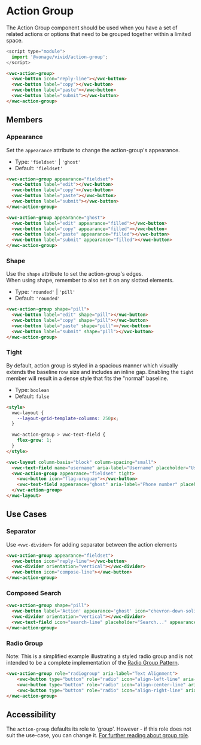 # Action Group

The Action Group component should be used when you have a set of related actions or
options that need to be grouped together within a limited space.

```js
<script type="module">
  import '@vonage/vivid/action-group';
</script>
```

```html preview
<vwc-action-group>
  <vwc-button icon="reply-line"></vwc-button>
  <vwc-button label="copy"></vwc-button>
  <vwc-button label="paste"></vwc-button>
  <vwc-button label="submit"></vwc-button>
</vwc-action-group>
```

## Members

### Appearance

Set the `appearance` attribute to change the action-group's appearance.

- Type: `'fieldset'` | `'ghost'`
- Default: `'fieldset'`

```html preview
<vwc-action-group appearance="fieldset">
  <vwc-button label="edit"></vwc-button>
  <vwc-button label="copy"></vwc-button>
  <vwc-button label="paste"></vwc-button>
  <vwc-button label="submit"></vwc-button>
</vwc-action-group>

<vwc-action-group appearance="ghost">
  <vwc-button label="edit" appearance="filled"></vwc-button>
  <vwc-button label="copy" appearance="filled"></vwc-button>
  <vwc-button label="paste" appearance="filled"></vwc-button>
  <vwc-button label="submit" appearance="filled"></vwc-button>
</vwc-action-group>
```

### Shape

Use the `shape` attribute to set the action-group's edges.  
When using shape, remember to also set it on any slotted elements.

- Type: `'rounded'` | `'pill'`
- Default: `'rounded'`

```html preview
<vwc-action-group shape="pill">
  <vwc-button label="edit" shape="pill"></vwc-button>
  <vwc-button label="copy" shape="pill"></vwc-button>
  <vwc-button label="paste" shape="pill"></vwc-button>
  <vwc-button label="submit" shape="pill"></vwc-button>
</vwc-action-group>
```

### Tight

By default, action group is styled in a spacious manner which visually extends the baseline row size and includes an inline gap.
Enabling the `tight` member will result in a dense style that fits the "normal" baseline.

- Type: `boolean`
- Default: `false`

```html preview
<style>
  vwc-layout {
    --layout-grid-template-columns: 250px;
  }

  vwc-action-group > vwc-text-field {
    flex-grow: 1;
  }
</style>

<vwc-layout column-basis="block" column-spacing="small">
  <vwc-text-field name="username" aria-label="Username" placeholder="Username"></vwc-text-field>
  <vwc-action-group appearance="fieldset" tight>
    <vwc-button icon="flag-uruguay"></vwc-button>
    <vwc-text-field appearance="ghost" aria-label="Phone number" placeholder="Phone number" name="phone" autocomplete=""></vwc-text-field>
  </vwc-action-group>
</vwc-layout>
```

## Use Cases

### Separator

Use `<vwc-divider>` for adding separator between the action elements

```html preview
<vwc-action-group appearance="fieldset">
  <vwc-button icon="reply-line"></vwc-button>
  <vwc-divider orientation="vertical"></vwc-divider>
  <vwc-button icon="compose-line"></vwc-button>
</vwc-action-group>
```

### Composed Search

```html preview
<vwc-action-group shape="pill">
  <vwc-button label='Action' appearance='ghost' icon="chevron-down-solid" icon-trailing shape="pill"></vwc-button>
  <vwc-divider orientation="vertical"></vwc-divider>
  <vwc-text-field icon="search-line" placeholder="Search..." appearance='ghost' shape="pill"  style="min-width: 160px;"></vwc-text-field>
</vwc-action-group>
```

### Radio Group

Note: This is a simplified example illustrating a styled radio group and is not intended to be a complete implementation of the [Radio Group Pattern](https://www.w3.org/WAI/ARIA/apg/patterns/radio/).

```html preview
<vwc-action-group role="radiogroup" aria-label="Text Alignment">
    <vwc-button type="button" role="radio" icon="align-left-line" aria-checked="false" tabindex="0" aria-label="Text Align Left"></vwc-button>
    <vwc-button type="button" role="radio" icon="align-center-line" aria-checked="true" tabindex="-1" aria-label="Text Align Center" appearance="filled"></vwc-button>
    <vwc-button type="button" role="radio" icon="align-right-line" aria-checked="false" tabindex="-1" aria-label="Text Align Right"></vwc-button>
</vwc-action-group>
```

<!-- TODO: Update the example when will be a dropdown component / the popup will not be underlying -->

<!-- ### More Actions

```html preview center
<vwc-button id="anchor" icon="more-horizontal-solid" aria-label="open actions menu"></vwc-button>

<vwc-popup id="popup" anchor="anchor" arrow open placement="top">
  <vwc-action-group appearance="ghost">
    <vwc-button icon="reply-line"></vwc-button>
    <vwc-button icon="transfer-line"></vwc-button>
    <vwc-divider orientation="vertical"></vwc-divider>
    <vwc-button icon="compose-line"></vwc-button>
    <vwc-button icon="crop-line"></vwc-button>
    <vwc-divider orientation="vertical"></vwc-divider>
    <vwc-button icon="copy-2-line"></vwc-button>
    <vwc-button icon="save-line"></vwc-button>
  </vwc-action-group>
</vwc-popup>

<script>
  anchor.addEventListener('click', () => popup.open = !popup.open);
</script>
``` -->

## Accessibility

The `action-group` defaults its role to 'group'. 
However - if this role does not suit the use-case, you can change it.
[For further reading about group role](https://developer.mozilla.org/en-US/docs/Web/Accessibility/ARIA/Roles/group_role).
